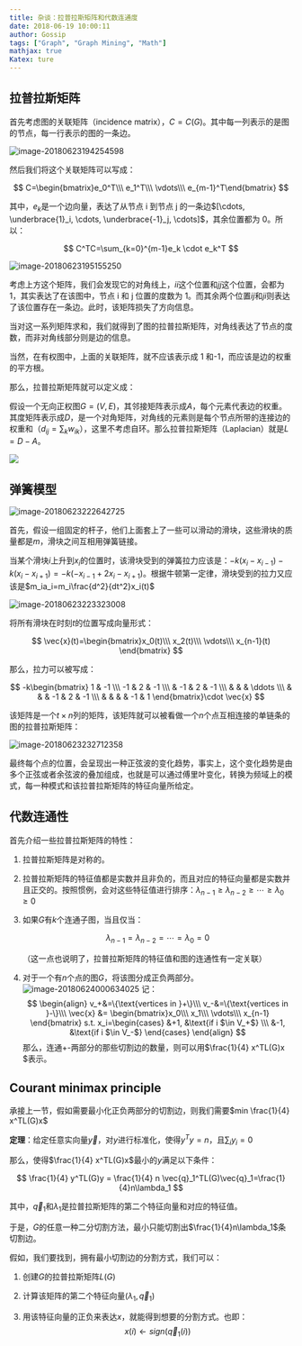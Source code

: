 ```yaml
---
title: 杂谈：拉普拉斯矩阵和代数连通度
date: 2018-06-19 10:00:11
author: Gossip
tags: ["Graph", "Graph Mining", "Math"]
mathjax: true
Katex: ture
---
```


## 拉普拉斯矩阵

首先考虑图的关联矩阵（incidence matrix），$C=C(G)$。其中每一列表示的是图的节点，每一行表示的图的一条边。

![image-20180623194254598](http://jackie-image.oss-cn-hangzhou.aliyuncs.com/2018-06-23-114255.png)

然后我们将这个关联矩阵可以写成：

$$
C=\begin{bmatrix}e_0^T\\\ e_1^T\\\ \vdots\\\ e_{m-1}^T\end{bmatrix}
$$

其中，$e_k$是一个边向量，表达了从节点 i 到节点 j 的一条边$[\cdots, \underbrace{1}_i, \cdots, \underbrace{-1}_j, \cdots]$，其余位置都为 0。所以：

$$
C^TC=\sum_{k=0}^{m-1}e_k \cdot e_k^T
$$

![image-20180623195155250](http://jackie-image.oss-cn-hangzhou.aliyuncs.com/2018-06-23-115155.png)

考虑上方这个矩阵，我们会发现它的对角线上，$ii$这个位置和$jj$这个位置，会都为 1，其实表达了在该图中，节点 i 和 j 位置的度数为 1。而其余两个位置$ij$和$ji$则表达了该位置存在一条边。此时，该矩阵损失了方向信息。

当对这一系列矩阵求和，我们就得到了图的拉普拉斯矩阵，对角线表达了节点的度数，而非对角线部分则是边的信息。

当然，在有权图中，上面的关联矩阵，就不应该表示成 1 和-1，而应该是边的权重的平方根。

那么，拉普拉斯矩阵就可以定义成：

假设一个无向正权图$G=(V,E)$，其邻接矩阵表示成$A$，每个元素代表边的权重。其度矩阵表示成$D$，是一个对角矩阵，对角线的元素则是每个节点所带的连接边的权重和（$d_{ij}=\sum_kw_{ik}$），这里不考虑自环。那么拉普拉斯矩阵（Laplacian）就是$L=D-A$。

![](http://jackie-image.oss-cn-hangzhou.aliyuncs.com/18-6-19/21849016.jpg)

## 弹簧模型

![image-20180623222642725](http://jackie-image.oss-cn-hangzhou.aliyuncs.com/2018-06-23-142643.png)

首先，假设一组固定的杆子，他们上面套上了一些可以滑动的滑块，这些滑块的质量都是$m$，滑块之间互相用弹簧链接。

当某个滑块$i$上升到$x_i$的位置时，该滑块受到的弹簧拉力应该是：$-k(x_i-x_{i-1})-k(x_i-x_{i+1})=-k(-x_{i-1}+2x_i-x_{i+1})$。根据牛顿第一定律，滑块受到的拉力又应该是$m_ia_i=m_i\frac{d^2}{dt^2}x_i(t)$

![image-20180623223323008](http://jackie-image.oss-cn-hangzhou.aliyuncs.com/2018-06-23-143323.png)

将所有滑块在时刻$t$的位置写成向量形式：

$$
\vec{x}(t)=\begin{bmatrix}x_0(t)\\\ x_2(t)\\\ \vdots\\\ x_{n-1}(t) \end{bmatrix}
$$

那么，拉力可以被写成：

$$
-k\begin{bmatrix}
1 & -1 \\\
-1 & 2 & -1 \\\
& -1  & 2 & -1 \\\
& & & \ddots \\\
& & & -1 & 2 & -1 \\\
& & & & -1 & 1
\end{bmatrix}\cdot \vec{x}
$$

该矩阵是一个$t \times n$列的矩阵，该矩阵就可以被看做一个$n$个点互相连接的单链条的图的拉普拉斯矩阵：

![image-20180623232712358](http://jackie-image.oss-cn-hangzhou.aliyuncs.com/2018-06-23-152712.png)

最终每个点的位置，会呈现出一种正弦波的变化趋势，事实上，这个变化趋势是由多个正弦或者余弦波的叠加组成，也就是可以通过傅里叶变化，转换为频域上的模式，每一种模式和该拉普拉斯矩阵的特征向量所给定。

## 代数连通性

首先介绍一些拉普拉斯矩阵的特性：

1. 拉普拉斯矩阵是对称的。

2. 拉普拉斯矩阵的特征值都是实数并且非负的，而且对应的特征向量都是实数并且正交的。按照惯例，会对这些特征值进行排序：$\lambda_{n-1} \geq \lambda_{n-2} \geq \cdots \geq \lambda_0 \geq 0$

3. 如果$G$有$k$个连通子图，当且仅当：

   $$
   \lambda_{n-1} = \lambda_{n-2} = \cdots = \lambda_0 = 0
   $$

   （这一点也说明了，拉普拉斯矩阵的特征值和图的连通性有一定关联）

4. 对于一个有$n$个点的图$G$，将该图分成正负两部分。
   ![image-20180624000634025](http://jackie-image.oss-cn-hangzhou.aliyuncs.com/2018-06-23-160634.png)
   记：
   $$
   \begin{align}
   v_+&=\{\text{vertices in }+\}\\\
   v_-&=\{\text{vertices in }-\}\\\
   \vec{x} &= \begin{bmatrix}x_0\\\ x_1\\\ \vdots\\\ x_{n-1} \end{bmatrix}
   s.t. x_i=\begin{cases}
   &+1, &\text{if i $\in V_+$} \\\
   &-1, &\text{if i $\in V_-$}
   \end{cases}
   \end{align}
   $$
   那么，连通+-两部分的那些切割边的数量，则可以用$\frac{1}{4} x^TL(G)x​$表示。

## Courant minimax principle

承接上一节，假如需要最小化正负两部分的切割边，则我们需要$min \frac{1}{4} x^TL(G)x$

**定理**：给定任意实向量$\vec{y}$，对$y$进行标准化，使得$y^Ty=n$，且$\sum_iy_i=0$

那么，使得$\frac{1}{4} x^TL(G)x$最小的$y$满足以下条件：

$$
\frac{1}{4} y^TL(G)y = \frac{1}{4} n \vec{q}_1^TL(G)\vec{q}_1=\frac{1}{4}n\lambda_1
$$

其中，$\vec{q}_1$和$\lambda_1$是拉普拉斯矩阵的第二个特征向量和对应的特征值。

于是，$G$的任意一种二分切割方法，最小只能切割出$\frac{1}{4}n\lambda_1$条切割边。

假如，我们要找到，拥有最小切割边的分割方式，我们可以：

1. 创建$G$的拉普拉斯矩阵$L(G)$

2. 计算该矩阵的第二个特征向量$(\lambda_1, \vec{q}_1)$

3. 用该特征向量的正负来表达$x$，就能得到想要的分割方式。也即：
   $$
   x(i) \leftarrow sign(\vec{q}_1(i))
   $$
